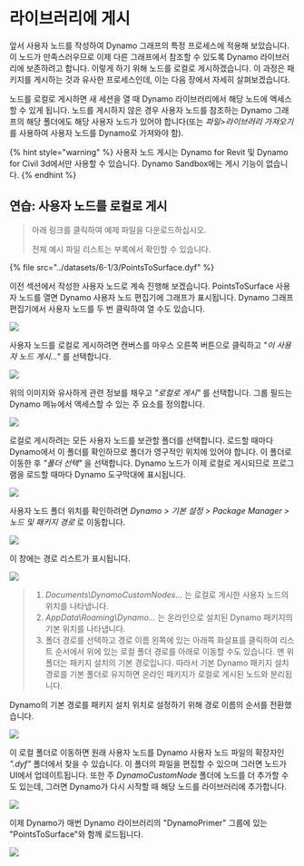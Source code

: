 # 라이브러리에 게시

앞서 사용자 노드를 작성하여 Dynamo 그래프의 특정 프로세스에 적용해 보았습니다. 이 노드가 만족스러우므로 이제 다른 그래프에서 참조할 수 있도록 Dynamo 라이브러리에 보존하려고 합니다. 이렇게 하기 위해 노드를 로컬로 게시하겠습니다. 이 과정은 패키지를 게시하는 것과 유사한 프로세스인데, 이는 다음 장에서 자세히 살펴보겠습니다.

노드를 로컬로 게시하면 새 세션을 열 때 Dynamo 라이브러리에서 해당 노드에 액세스할 수 있게 됩니다. 노드를 게시하지 않은 경우 사용자 노드를 참조하는 Dynamo 그래프의 해당 폴더에도 해당 사용자 노드가 있어야 합니다(또는 _파일>라이브러리 가져오기_ 를 사용하여 사용자 노드를 Dynamo로 가져와야 함).

{% hint style="warning" %} 사용자 노드 게시는 Dynamo for Revit 및 Dynamo for Civil 3d에서만 사용할 수 있습니다. Dynamo Sandbox에는 게시 기능이 없습니다. {% endhint %}

## 연습: 사용자 노드를 로컬로 게시

> 아래 링크를 클릭하여 예제 파일을 다운로드하십시오.
>
> 전체 예시 파일 리스트는 부록에서 확인할 수 있습니다.

{% file src="../datasets/6-1/3/PointsToSurface.dyf" %}

이전 섹션에서 작성한 사용자 노드로 계속 진행해 보겠습니다. PointsToSurface 사용자 노드를 열면 Dynamo 사용자 노드 편집기에 그래프가 표시됩니다. Dynamo 그래프 편집기에서 사용자 노드를 두 번 클릭하여 열 수도 있습니다.

![](../images/6-1/3/publishcustomnodelocally01.jpg)

사용자 노드를 로컬로 게시하려면 캔버스를 마우스 오른쪽 버튼으로 클릭하고 _"이 사용자 노드 게시..."_ 를 선택합니다.

![](../images/6-1/3/publishcustomnodeexercise-02.jpg)

위의 이미지와 유사하게 관련 정보를 채우고 _"로컬로 게시"_ 를 선택합니다. 그룹 필드는 Dynamo 메뉴에서 액세스할 수 있는 주 요소를 정의합니다.

![](../images/6-1/3/publishcustomnodeexercise-03.jpg)

로컬로 게시하려는 모든 사용자 노드를 보관할 폴더를 선택합니다. 로드할 때마다 Dynamo에서 이 폴더를 확인하므로 폴더가 영구적인 위치에 있어야 합니다. 이 폴더로 이동한 후 _"폴더 선택"_ 을 선택합니다. Dynamo 노드가 이제 로컬로 게시되므로 프로그램을 로드할 때마다 Dynamo 도구막대에 표시됩니다.

![](../images/6-1/3/publishcustomnodeexercise-04.jpg)

사용자 노드 폴더 위치를 확인하려면 _Dynamo > 기본 설정 > Package Manager > 노드 및 패키지 경로_ 로 이동합니다.

![](../images/6-1/3/publishcustomnodeexercise-05.jpg)

이 창에는 경로 리스트가 표시됩니다.

![](../images/6-1/3/publishcustomnodeexercise-06.jpg)

> 1. _Documents\\DynamoCustomNodes..._ 는 로컬로 게시한 사용자 노드의 위치를 나타냅니다.
> 2. _AppData\\Roaming\\Dynamo..._ 는 온라인으로 설치된 Dynamo 패키지의 기본 위치를 나타냅니다.
> 3. 폴더 경로를 선택하고 경로 이름 왼쪽에 있는 아래쪽 화살표를 클릭하여 리스트 순서에서 위에 있는 로컬 폴더 경로를 아래로 이동할 수도 있습니다. 맨 위 폴더는 패키지 설치의 기본 경로입니다. 따라서 기본 Dynamo 패키지 설치 경로를 기본 폴더로 유지하면 온라인 패키지가 로컬로 게시된 노드와 분리됩니다.

Dynamo의 기본 경로를 패키지 설치 위치로 설정하기 위해 경로 이름의 순서를 전환했습니다.

![](../images/6-1/3/publishcustomnodeexercise-07.jpg)

이 로컬 폴더로 이동하면 원래 사용자 노드를 Dynamo 사용자 노드 파일의 확장자인 _".dyf"_ 폴더에서 찾을 수 있습니다. 이 폴더의 파일을 편집할 수 있으며 그러면 노드가 UI에서 업데이트됩니다. 또한 주 _DynamoCustomNode_ 폴더에 노드를 더 추가할 수도 있는데, 그러면 Dynamo가 다시 시작할 때 해당 노드를 라이브러리에 추가합니다.

![](../images/6-1/3/publishcustomnodeexercise-08.jpg)

이제 Dynamo가 매번 Dynamo 라이브러리의 "DynamoPrimer" 그룹에 있는 "PointsToSurface"와 함께 로드됩니다.

![](../images/6-1/3/publishcustomnodeexercise-09.jpg)
